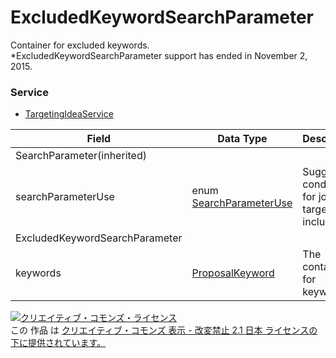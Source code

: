 # ExcludedKeywordSearchParameter
Container for excluded keywords.<br>
*ExcludedKeywordSearchParameter support has ended in November 2, 2015.

### Service
+ [TargetingIdeaService](../services/TargetingIdeaService.md)

| Field | Data Type | Description | 
|---|---|---|
| SearchParameter(inherited)|||
| searchParameterUse| enum <a href="./SearchParameterUse.md">SearchParameterUse</a>| Suggested condition for job target is included. |
| ExcludedKeywordSearchParameter|||
| keywords| <a href="./ProposalKeyword.md">ProposalKeyword</a>| The container for keyword. |
<a rel="license" href="http://creativecommons.org/licenses/by-nd/2.1/jp/"><img alt="クリエイティブ・コモンズ・ライセンス" style="border-width:0" src="https://i.creativecommons.org/l/by-nd/2.1/jp/88x31.png" /></a><br />この 作品 は <a rel="license" href="http://creativecommons.org/licenses/by-nd/2.1/jp/">クリエイティブ・コモンズ 表示 - 改変禁止 2.1 日本 ライセンスの下に提供されています。</a>
